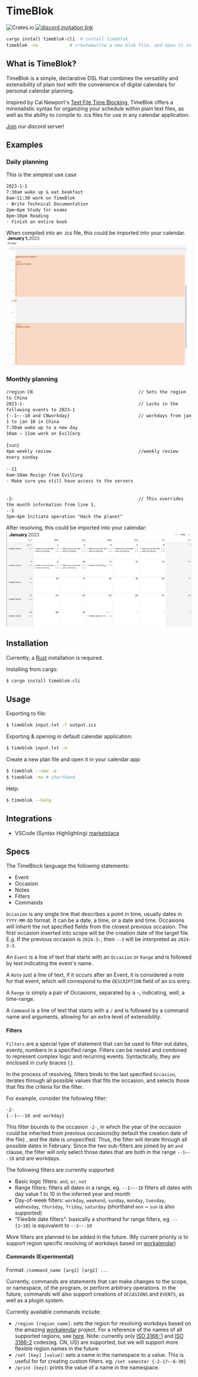 # TimeBlok

![Crates.io](https://img.shields.io/crates/v/timeblok)
<a href="https://discord.gg/MXxsyAaeFg"><img alt="discord invitation link" src="https://dcbadge.vercel.app/api/server/MXxsyAaeFg?style=flat"></a>

```bash
cargo install timeblok-cli  # install timeblok 
timeblok -no            # create&write a new blok file, and open it in your calendar app! 
```

## What is TimeBlok? 
TimeBlok is a simple, declarative DSL that combines the versatility and extensibility of plain text 
with the convenience of digital calendars for 
personal calendar planning. 

Inspired by Cal Newport's [Text File Time Blocking](https://www.calnewport.com/blog/2020/03/16/text-file-time-blocking/), 
TimeBlok offers a minimalistic syntax for organizing your schedule within plain text files, 
as well as the ability to compile to .ics files for use in any calendar application.

[Join](https://discord.gg/MXxsyAaeFg) our discord server!

## Examples
### Daily planning
This is the simplest use case
```
2023-1-1
7:30am wake up & eat beakfast
8am~11:30 work on TimeBlok
- Write Technical Documentation
2pm~6pm Study for exams
8pm~10pm Reading
- Finish an entire book
```
When compiled into an .ics file, this could be imported into your calendar.
![](./media/dayplan.png)

### Monthly planning
```
/region CN                                        // Sets the region to China
2023-1-                                           // Locks in the following events to 2023-1
{--1~--10 and CNworkday}                          // workdays from jan 1 to jan 10 in China
7:30am wake up to a new day
10am ~ 11am work on EvilCorp

{sun}
4pm weekly review                                 //weekly review every sunday

--11
8am~10am Resign from EvilCorp
- Make sure you still have access to the servers


-2-                                               // This overrides the month information from line 1.
--1
3pm~4pm Initiate operation "Hack the planet"
```

After resolving, this could be imported into your calendar:
![](media/monthlyplan.png)

## Installation
Currently, a [Rust](https://www.rust-lang.org/) installation
is required.

Installing from cargo:
```bash
$ cargo install timeblok-cli
```


## Usage
Exporting to file:
```bash
$ timeblok input.txt -f output.ics
```

Exporting & opening in default calendar application:
```bash
$ timeblok input.txt -o
```

Create a new plan file and open it in your calendar app:
```bash
$ timeblok --new -o
$ timeblok -no # shorthand
```

Help:
```bash
$ timeblok --help
```

## Integrations
- VSCode (Syntax Highlighting) [marketplace](https://marketplace.visualstudio.com/items?itemName=JettChenT.vscode-timeblok)

## Specs 
The TimeBlock language the following statements:
- Event
- Occasion
- Notes
- Filters
- Commands

`Occasion` is any single line that describes a point in time, usually dates in `YYYY-MM-DD` format.
It can be a date, a time, or a date and time.
Occasions will inherit the not specified fields from the closest previous occasion.
The first occasion inserted into scope will be the creation date of the target file.
E.g. If the previous occasion is `2024-3-`, then `--3` will be interpreted as `2024-3-3`.

An `Event` is a line of text that starts with an `Occasion` or `Range` and is followed by text indicating the event's name.

A `Note` just a line of text, if it occurs after an Event, it is considered a note for that event, which will correspond to the 
`DESCRIPTION` field of an ics entry.

A `Range` is simply a pair of Occasions, separated by a `~`, indicating, well, a time-range.

A `Command` is a line of text that starts with a `/` and is followed by a command name and arguments, allowing for an extra level of extensibility.

#### Filters
`Filters` are a special type of statement that can be used to filter out dates, events, numbers in a specified range.
Filters can be nested and combined to represent complex logic and recurring events.
Syntactically, they are enclosed in curly braces `{}`.

In the process of resolving, filters binds to the last specified `Occasion`, iterates through all possible values that fits the occasion, 
and selects those that fits the criteria for the filter.

For example, consider the following filter:
```
-2-
{--1~--10 and workday}
```
This filter bounds to the occasion `-2-`, in which the year of the occasion could be inherited from previous occasions(by default the creation date of the file)
, and the date is unspecified.
Thus, the filter will iterate through all possible dates in February. 
Since the two sub-filters are joined by an `and` clause, the filter will only select those dates that are both in the range `--1~--10` and are workdays.

The following filters are currently supported:
- Basic logic filters: `and`, `or`, `not`
- Range filters: filters all dates in a range, eg. `--1~--10` filters all dates with day value 1 to 10 in the inferred year and month
- Day-of-week filters: `workday`, `weekend`,  `sunday`, `monday`, `tuesday`, `wednesday`, `thursday`, `friday`, `saturday` (shorthand `mon` ~ `sun` is also supported)
- "Flexible date filters": basically a shorthand for range filters, eg. `--{1~10}` is equivalent to `--1~--10`

More filters are planned to be added in the future. (My current priority is to support region specific resolving of workdays based on [workalendar](https://github.com/workalendar/workalendar))

#### Commands (Experimental)
Format: `/command_name [arg1] [arg2] ...`

Currently, commands are statements that can make changes to the scope, or namespace, of the program, or perform arbitrary operations.
In the future, commands will also support creations of `OCCASIONS` and `EVENTS`, as well as a plugin system.

Currently available commands include:
- `/region [region_name]`: sets the region for resolving workdays based on the amazing [workalendar](https://github.com/workalendar/workalendar) project. For a reference of the names of all supported regions, see [here](https://github.com/JettChenT/workalendar-hub/tree/main/workingdays). Note: currently only [ISO 3166-1](https://en.wikipedia.org/wiki/ISO_3166-1) and [ISO 3166-2](https://en.wikipedia.org/wiki/ISO_3166-2) codes(eg. CN, US) are supported, but we will support more flexible region names in the future.
- `/set [key] [value]`: sets a name in the namespace to a value. This is useful for for creating custom filters. eg. `/set semester {-2-17~-6-30}`
- `/print [key]`: prints the value of a name in the namespace. 